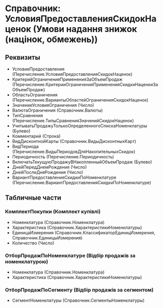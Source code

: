 ﻿# Справочник: УсловияПредоставленияСкидокНаценок (Умови надання знижок (націнок, обмежень))

## Реквизиты

- УсловиеПредоставления (Перечисление.УсловияПредоставленияСкидокНаценок)
- КритерийОграниченияПримененияЗаОбъемПродаж (Перечисление.КритерииОграниченияПримененияСкидкиНаценкиЗаОбъемПродаж)
- ОбластьОграничения (Перечисление.ВариантыОбластейОграниченияСкидокНаценок)
- ЗначениеУсловияОграничения (Число)
- ВалютаОграничения (Справочник.Валюты)
- ТипСравнения (Перечисление.ТипыСравненияЗначенийСкидокНаценок)
- УчитыватьПродажуТолькоОпределенногоСпискаНоменклатуры (Булево)
- Комментарий (Строка)
- ВидДисконтнойКарты (Справочник.ВидыДисконтныхКарт)
- ВидПериода (Перечисление.ВидыПериодовДляНакопительныхСкидок)
- Периодичность (Перечисление.Периодичность)
- ВключатьТекущуюПродажуВНакопленныйОбъемПродаж (Булево)
- ДнейПередДнемРождения (Число)
- ДнейПослеДняРождения (Число)
- ВариантПредоставленияСкидкиПоНоменклатуре (Перечисление.ВариантПредоставленияСкидкиПоНоменклатуре)

## Табличные части

### КомплектПокупки (Комплект купівлі)

- Номенклатура (Справочник.Номенклатура)
- Характеристика (Справочник.ХарактеристикиНоменклатуры)
- ЕдиницаИзмерения (Справочник.КлассификаторЕдиницИзмерения, Справочник.ЕдиницыИзмерения)
- Количество (Число)

### ОтборПродажПоНоменклатуре (Відбір продажів за номенклатурою)

- Номенклатура (Справочник.Номенклатура)
- Характеристика (Справочник.ХарактеристикиНоменклатуры)

### ОтборПродажПоСегменту (Відбір продажів за сегментом)

- СегментНоменклатуры (Справочник.СегментыНоменклатуры)

